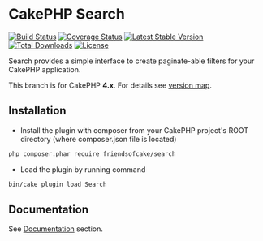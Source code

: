 # CakePHP Search

[![Build Status](https://img.shields.io/github/workflow/status/FriendsOfCake/search/CI/master?style=flat-square)](https://github.com/FriendsOfCake/search/actions?query=workflow%3ACI+branch%3Amaster)
[![Coverage Status](https://img.shields.io/codecov/c/github/FriendsOfCake/search.svg?style=flat-square)](https://codecov.io/github/FriendsOfCake/search)
[![Latest Stable Version](https://poser.pugx.org/friendsofcake/search/v/stable.svg)](https://packagist.org/packages/friendsofcake/search)
[![Total Downloads](https://img.shields.io/packagist/dt/friendsofcake/search.svg?style=flat-square)](https://packagist.org/packages/friendsofcake/search)
[![License](https://img.shields.io/badge/license-MIT-blue.svg?style=flat-square)](https://packagist.org/packages/friendsofcake/search)

Search provides a simple interface to create paginate-able filters for your CakePHP application.

This branch is for CakePHP **4.x**. For details see [version map](https://github.com/FriendsOfCake/search/wiki#cakephp-version-map).

## Installation

* Install the plugin with composer from your CakePHP project's ROOT directory
(where composer.json file is located)

```sh
php composer.phar require friendsofcake/search
```

* Load the plugin by running command

```sh
bin/cake plugin load Search
```

## Documentation
See [Documentation](/docs) section.
